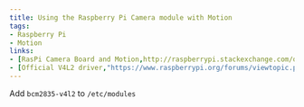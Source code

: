```yaml
---
title: Using the Raspberry Pi Camera module with Motion
tags: 
- Raspberry Pi
- Motion
links:
- [RasPi Camera Board and Motion,http://raspberrypi.stackexchange.com/questions/10480/raspi-camera-board-and-motion]
- [Official V4L2 driver,"https://www.raspberrypi.org/forums/viewtopic.php?t=62364"]
---
```


Add `bcm2835-v4l2` to `/etc/modules`

